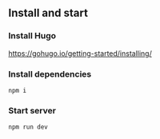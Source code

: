 ## Install and start
### Install Hugo
https://gohugo.io/getting-started/installing/
### Install dependencies
`npm i`
### Start server
`npm run dev`  